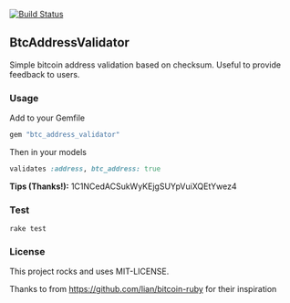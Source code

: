 [![Build Status](https://travis-ci.org/elfassy/btc_address_validator.svg)](https://travis-ci.org/elfassy/btc_address_validator)

## BtcAddressValidator
Simple bitcoin address validation based on checksum. Useful to provide feedback to users.

### Usage
Add to your Gemfile

```ruby
gem "btc_address_validator"
```

Then in your models

```ruby  
validates :address, btc_address: true
```

**Tips (Thanks!):**
1C1NCedACSukWyKEjgSUYpVuiXQEtYwez4

### Test
```
rake test
```

### License
This project rocks and uses MIT-LICENSE.


Thanks to from https://github.com/lian/bitcoin-ruby for their inspiration

